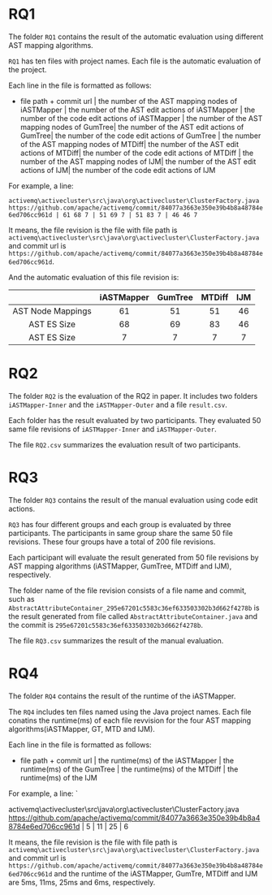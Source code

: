 # RQ1

The folder `RQ1` contains the result of the automatic evaluation using different AST mapping algorithms. 

`RQ1` has ten files with project names. Each file is the automatic evaluation of the project.

Each line in the file is formatted as follows: 

- file path + commit url | the number of the AST mapping nodes of iASTMapper | the number of the AST edit actions of iASTMapper | the number of the code edit actions of iASTMapper | the number of the AST mapping nodes of GumTree| the number of the AST edit actions of GumTree| the number of the code edit actions of GumTree | the number of the AST mapping nodes of MTDiff| the number of the AST edit actions of MTDiff| the number of the code edit actions of MTDiff | the number of the AST mapping nodes of IJM| the number of the AST edit actions of IJM| the number of the code edit actions of IJM

For example, a line:

`activemq\activecluster\src\java\org\activecluster\ClusterFactory.java https://github.com/apache/activemq/commit/84077a3663e350e39b4b8a48784e6ed706cc961d | 61 68 7 | 51 69 7 | 51 83 7 | 46 46 7`

It means, the file revision is the file with file path is `activemq\activecluster\src\java\org\activecluster\ClusterFactory.java` and commit url is `https://github.com/apache/activemq/commit/84077a3663e350e39b4b8a48784e6ed706cc961d`.

And the automatic evaluation of this file revision is:

|                   | iASTMapper | GumTree | MTDiff | IJM  |
| :---------------: | :--------: | :-----: | :----: | :--: |
| AST Node Mappings |     61     |   51    |   51   |  46  |
|    AST ES Size    |     68     |   69    |   83   |  46  |
|    AST ES Size    |     7      |    7    |   7    |  7   |

# RQ2

The folder `RQ2` is the evaluation of the RQ2 in paper. It includes two folders `iASTMapper-Inner` and the `iASTMapper-Outer` and a file `result.csv`. 

Each folder has the result evaluated by two participants. They evaluated 50 same file revisions of  `iASTMapper-Inner` and `iASTMapper-Outer`.

The file `RQ2.csv` summarizes the evaluation result of two participants.

# RQ3

The folder `RQ3` contains the result of the manual evaluation using code edit actions. 

`RQ3` has four different groups and each group is evaluated by three participants. The participants in same group share the same 50 file revisions. These four groups have a total of 200 file revisions. 

Each participant will evaluate the result generated from 50 file revisions by AST mapping algorithms (iASTMapper, GumTree, MTDiff and IJM), respectively. 

The folder name of the file revision consists of a file name and commit, such as `AbstractAttributeContainer_295e67201c5583c36ef633503302b3d662f4278b` is the result generated from file called `AbstractAttributeContainer.java`  and the commit is `295e67201c5583c36ef633503302b3d662f4278b`.

The file `RQ3.csv` summarizes the result of the manual evaluation.

# RQ4

The folder `RQ4` contains the result of the runtime of the iASTMapper.

The `RQ4` includes ten files named using the Java project names. Each file conatins the runtime(ms) of each file revvision for the four AST mapping algorithms(iASTMapper, GT, MTD and IJM).

Each line in the file is formatted as follows:

- file path + commit url | the runtime(ms) of the iASTMapper | the runtime(ms) of the GumTree | the runtime(ms) of the MTDiff | the runtime(ms) of the IJM

For example, a line:  `

activemq\activecluster\src\java\org\activecluster\ClusterFactory.java https://github.com/apache/activemq/commit/84077a3663e350e39b4b8a48784e6ed706cc961d | 5 | 11 | 25 | 6

It means, the file revision is the file with file path is `activemq\activecluster\src\java\org\activecluster\ClusterFactory.java` and commit url is `https://github.com/apache/activemq/commit/84077a3663e350e39b4b8a48784e6ed706cc961d` and the runtime of the iASTMapper, GumTre, MTDiff and IJM are 5ms, 11ms, 25ms and 6ms, respectively.
